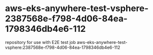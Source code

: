 # aws-eks-anywhere-test-vsphere-2387568e-f798-4d06-84ea-1798346db4e6-112
repository for use with E2E test job aws-eks-anywhere-test-vsphere:2387568e-f798-4d06-84ea-1798346db4e6-112
